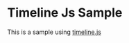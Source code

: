 # Timeline Js Sample

This is a sample using [timeline.js](https://timeline.knightlab.com/?utm_campaign=elearningindustry.com&utm_source=%2Ftop-10-free-timeline-creation-tools-for-teachers&utm_medium=link)

